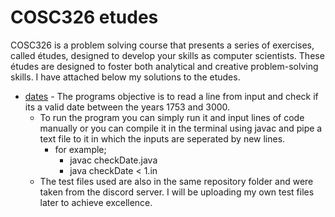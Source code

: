 # COSC326 etudes
COSC326 is a problem solving course that presents a series of exercises, called études, designed to develop your skills as computer scientists. These études are designed to foster both analytical and creative problem-solving skills. I have attached below my solutions to the etudes.

* [dates](./etude1) - The programs objective is to read a line from input and check if its a valid date between the years 1753 and 3000.
  * To run the program you can simply run it and input lines of code manually or you can compile it in the terminal using javac and pipe a text file to it in which the inputs are seperated by new lines.
    * for example; 
        - javac checkDate.java
        - java checkDate < 1.in
  * The test files used are also in the same repository folder and were taken from the discord server. I will be uploading my own test files later to achieve excellence.